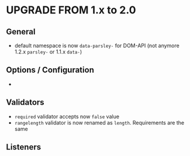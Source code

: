 # UPGRADE FROM 1.x to 2.0

## General

- default namespace is now `data-parsley-` for DOM-API
  (not anymore 1.2.x `parsley-` or 1.1.x `data-`)

## Options / Configuration

-

## Validators

- `required` validator accepts now `false` value
- `rangelength` validator is now renamed as `length`. Requirements are the same

## Listeners

